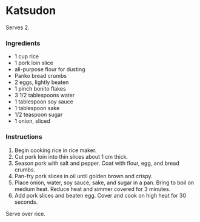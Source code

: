 # Katsudon

Serves 2.

### Ingredients

- 1 cup rice
- 1 pork loin slice
- all-purpose flour for dusting
- Panko bread crumbs
- 2 eggs, lightly beaten
- 1 pinch bonito flakes
- 3 1/2 tablespoons water
- 1 tablespoon soy sauce
- 1 tablespoon sake
- 1/2 teaspoon sugar
- 1 onion, sliced

### Instructions

1. Begin cooking rice in rice maker.
2. Cut pork loin into thin slices about 1 cm thick.
3. Season pork with salt and pepper. Coat with flour, egg, and bread crumbs.
4. Pan-fry pork slices in oil until golden brown and crispy.
5. Place onion, water, soy sauce, sake, and sugar in a pan. Bring to boil on medium heat. Reduce heat and simmer covered for 3 minutes.
6. Add pork slices and beaten egg. Cover and cook on high heat for 30 seconds.

Serve over rice.
